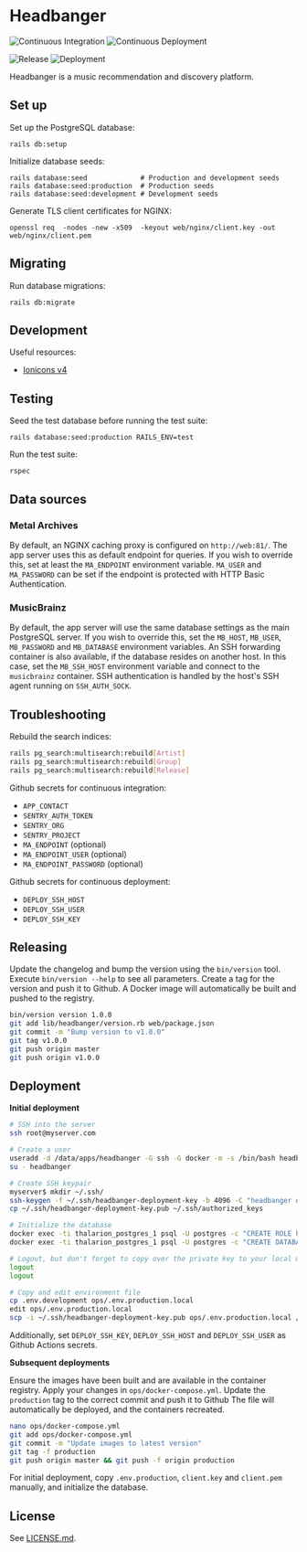 # Headbanger

![Continuous Integration](https://github.com/floriandejonckheere/headbanger/workflows/Continuous%20Integration/badge.svg)
![Continuous Deployment](https://github.com/floriandejonckheere/headbanger/workflows/Continuous%20Deployment/badge.svg)

![Release](https://img.shields.io/github/v/release/floriandejonckheere/headbanger?label=Latest%20release)
![Deployment](https://img.shields.io/github/deployments/floriandejonckheere/headbanger/production?label=Deployment)


Headbanger is a music recommendation and discovery platform.

## Set up

Set up the PostgreSQL database:

```
rails db:setup
```

Initialize database seeds:

```
rails database:seed             # Production and development seeds
rails database:seed:production  # Production seeds
rails database:seed:development # Development seeds
```

Generate TLS client certificates for NGINX:

```
openssl req  -nodes -new -x509  -keyout web/nginx/client.key -out web/nginx/client.pem
```

## Migrating

Run database migrations:

```
rails db:migrate
```

## Development

Useful resources:

- [Ionicons v4](https://ionicons.com/v4/)

## Testing

Seed the test database before running the test suite:

```
rails database:seed:production RAILS_ENV=test
```

Run the test suite:

```
rspec
```

## Data sources

### Metal Archives

By default, an NGINX caching proxy is configured on `http://web:81/`.
The app server uses this as default endpoint for queries.
If you wish to override this, set at least the `MA_ENDPOINT` environment variable.
`MA_USER` and `MA_PASSWORD` can be set if the endpoint is protected with HTTP Basic Authentication.

### MusicBrainz

By default, the app server will use the same database settings as the main PostgreSQL server.
If you wish to override this, set the `MB_HOST`, `MB_USER`, `MB_PASSWORD` and `MB_DATABASE` environment variables.
An SSH forwarding container is also available, if the database resides on another host.
In this case, set the `MB_SSH_HOST` environment variable and connect to the `musicbrainz` container.
SSH authentication is handled by the host's SSH agent running on `SSH_AUTH_SOCK`.


## Troubleshooting

Rebuild the search indices:

```sh
rails pg_search:multisearch:rebuild[Artist]
rails pg_search:multisearch:rebuild[Group]
rails pg_search:multisearch:rebuild[Release]
```

Github secrets for continuous integration:

- `APP_CONTACT`
- `SENTRY_AUTH_TOKEN`
- `SENTRY_ORG`
- `SENTRY_PROJECT`
- `MA_ENDPOINT` (optional)
- `MA_ENDPOINT_USER` (optional)
- `MA_ENDPOINT_PASSWORD` (optional)

Github secrets for continuous deployment:

- `DEPLOY_SSH_HOST`
- `DEPLOY_SSH_USER`
- `DEPLOY_SSH_KEY`

## Releasing

Update the changelog and bump the version using the `bin/version` tool.
Execute `bin/version --help` to see all parameters.
Create a tag for the version and push it to Github.
A Docker image will automatically be built and pushed to the registry.

```sh
bin/version version 1.0.0
git add lib/headbanger/version.rb web/package.json
git commit -m "Bump version to v1.0.0"
git tag v1.0.0
git push origin master
git push origin v1.0.0
```

## Deployment

**Initial deployment**

```sh
# SSH into the server
ssh root@myserver.com

# Create a user
useradd -d /data/apps/headbanger -G ssh -G docker -m -s /bin/bash headbanger
su - headbanger

# Create SSH keypair
myserver$ mkdir ~/.ssh/
ssh-keygen -f ~/.ssh/headbanger-deployment-key -b 4096 -C "headbanger deployment key"
cp ~/.ssh/headbanger-deployment-key.pub ~/.ssh/authorized_keys

# Initialize the database
docker exec -ti thalarion_postgres_1 psql -U postgres -c "CREATE ROLE headbanger WITH ENCRYPTED PASSWORD headbanger LOGIN;"
docker exec -ti thalarion_postgres_1 psql -U postgres -c "CREATE DATABASE headbanger OWNER headbanger;"

# Logout, but don't forget to copy over the private key to your local machine 
logout
logout

# Copy and edit environment file
cp .env.development ops/.env.production.local
edit ops/.env.production.local
scp -i ~/.ssh/headbanger-deployment-key.pub ops/.env.production.local /data/apps/headbanger/production.env
```

Additionally, set `DEPLOY_SSH_KEY`, `DEPLOY_SSH_HOST` and `DEPLOY_SSH_USER` as Github Actions secrets.

**Subsequent deployments**

Ensure the images have been built and are available in the container registry.
Apply your changes in `ops/docker-compose.yml`.
Update the `production` tag to the correct commit and push it to Github
The file will automatically be deployed, and the containers recreated.

```sh
nano ops/docker-compose.yml
git add ops/docker-compose.yml
git commit -m "Update images to latest version"
git tag -f production
git push origin master && git push -f origin production
```

For initial deployment, copy `.env.production`, `client.key` and `client.pem` manually, and initialize the database.

## License

See [LICENSE.md](LICENSE.md).
